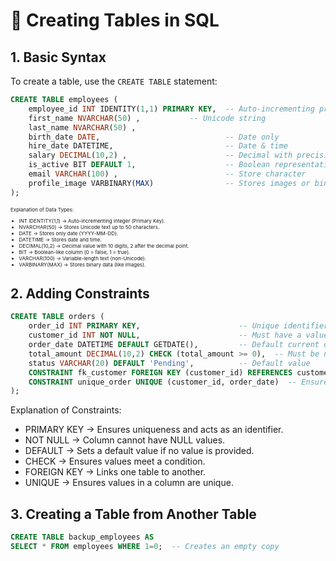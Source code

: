 # 📘 Creating Tables in SQL  

## 1️. Basic Syntax 
To create a table, use the `CREATE TABLE` statement:  
```sql
CREATE TABLE employees (
    employee_id INT IDENTITY(1,1) PRIMARY KEY,  -- Auto-incrementing primary key
    first_name NVARCHAR(50) ,           -- Unicode string
    last_name NVARCHAR(50) ,
    birth_date DATE,                            -- Date only
    hire_date DATETIME,                         -- Date & time
    salary DECIMAL(10,2) ,                      -- Decimal with precision
    is_active BIT DEFAULT 1,                    -- Boolean representation (0 or 1)
    email VARCHAR(100) ,                        -- Store character
    profile_image VARBINARY(MAX)                -- Stores images or binary data
);
```
<span style="font-size:8px;">

Explanation of Data Types:

- INT IDENTITY(1,1) → Auto-incrementing integer (Primary Key).
- NVARCHAR(50) → Stores Unicode text up to 50 characters.
- DATE → Stores only date (YYYY-MM-DD).
- DATETIME → Stores date and time.
- DECIMAL(10,2) → Decimal value with 10 digits, 2 after the decimal point.
- BIT → Boolean-like column (0 = false, 1 = true).
- VARCHAR(100) → Variable-length text (non-Unicode).
- VARBINARY(MAX) → Stores binary data (like images).
</span>

## 2️. Adding Constraints 
```sql
CREATE TABLE orders (
    order_id INT PRIMARY KEY,                      -- Unique identifier
    customer_id INT NOT NULL,                      -- Must have a value
    order_date DATETIME DEFAULT GETDATE(),         -- Default current date/time
    total_amount DECIMAL(10,2) CHECK (total_amount >= 0),  -- Must be non-negative
    status VARCHAR(20) DEFAULT 'Pending',          -- Default value
    CONSTRAINT fk_customer FOREIGN KEY (customer_id) REFERENCES customers(customer_id),  -- Foreign key
    CONSTRAINT unique_order UNIQUE (customer_id, order_date)  -- Ensures unique orders per customer per day
);
```
Explanation of Constraints:

- PRIMARY KEY → Ensures uniqueness and acts as an identifier.
- NOT NULL → Column cannot have NULL values.
- DEFAULT → Sets a default value if no value is provided.
- CHECK → Ensures values meet a condition.
- FOREIGN KEY → Links one table to another.
- UNIQUE → Ensures values in a column are unique.


## 3. Creating a Table from Another Table

```sql
CREATE TABLE backup_employees AS  
SELECT * FROM employees WHERE 1=0;  -- Creates an empty copy
```
